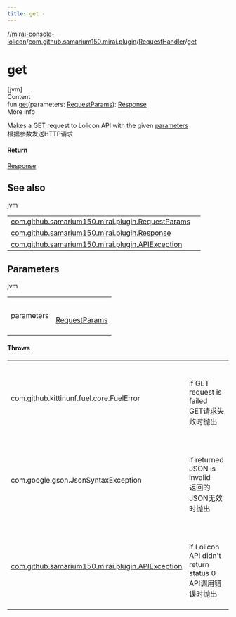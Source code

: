 ```yaml
---
title: get -
---
```

//[mirai-console-lolicon](../../../index.md)/[com.github.samarium150.mirai.plugin](../index.md)/[RequestHandler](index.md)/[get](get.md)



# get  
[jvm]  
Content  
fun [get](get.md)(parameters: [RequestParams](../-request-params/index.md)): [Response](../-response/index.md)  
More info  


Makes a GET request to Lolicon API with the given [parameters](get.md)<br> 根据参数发送HTTP请求



#### Return  


[Response](../-response/index.md)



## See also  
  
jvm  
  
| | |
|---|---|
| <a name="com.github.samarium150.mirai.plugin/RequestHandler/get/#com.github.samarium150.mirai.plugin.RequestParams/PointingToDeclaration/"></a>[com.github.samarium150.mirai.plugin.RequestParams](../-request-params/index.md)| <a name="com.github.samarium150.mirai.plugin/RequestHandler/get/#com.github.samarium150.mirai.plugin.RequestParams/PointingToDeclaration/"></a>|
| <a name="com.github.samarium150.mirai.plugin/RequestHandler/get/#com.github.samarium150.mirai.plugin.RequestParams/PointingToDeclaration/"></a>[com.github.samarium150.mirai.plugin.Response](../-response/index.md)| <a name="com.github.samarium150.mirai.plugin/RequestHandler/get/#com.github.samarium150.mirai.plugin.RequestParams/PointingToDeclaration/"></a>|
| <a name="com.github.samarium150.mirai.plugin/RequestHandler/get/#com.github.samarium150.mirai.plugin.RequestParams/PointingToDeclaration/"></a>[com.github.samarium150.mirai.plugin.APIException](../-a-p-i-exception/index.md)| <a name="com.github.samarium150.mirai.plugin/RequestHandler/get/#com.github.samarium150.mirai.plugin.RequestParams/PointingToDeclaration/"></a>|
  


## Parameters  
  
jvm  
  
| | |
|---|---|
| <a name="com.github.samarium150.mirai.plugin/RequestHandler/get/#com.github.samarium150.mirai.plugin.RequestParams/PointingToDeclaration/"></a>parameters| <a name="com.github.samarium150.mirai.plugin/RequestHandler/get/#com.github.samarium150.mirai.plugin.RequestParams/PointingToDeclaration/"></a><br><br>[RequestParams](../-request-params/index.md)<br><br>|
  


#### Throws  
  
| | |
|---|---|
| <a name="com.github.samarium150.mirai.plugin/RequestHandler/get/#com.github.samarium150.mirai.plugin.RequestParams/PointingToDeclaration/"></a>com.github.kittinunf.fuel.core.FuelError| <a name="com.github.samarium150.mirai.plugin/RequestHandler/get/#com.github.samarium150.mirai.plugin.RequestParams/PointingToDeclaration/"></a><br><br>if GET request is failed <br> GET请求失败时抛出<br><br>|
| <a name="com.github.samarium150.mirai.plugin/RequestHandler/get/#com.github.samarium150.mirai.plugin.RequestParams/PointingToDeclaration/"></a>com.google.gson.JsonSyntaxException| <a name="com.github.samarium150.mirai.plugin/RequestHandler/get/#com.github.samarium150.mirai.plugin.RequestParams/PointingToDeclaration/"></a><br><br>if returned JSON is invalid <br> 返回的JSON无效时抛出<br><br>|
| <a name="com.github.samarium150.mirai.plugin/RequestHandler/get/#com.github.samarium150.mirai.plugin.RequestParams/PointingToDeclaration/"></a>[com.github.samarium150.mirai.plugin.APIException](../-a-p-i-exception/index.md)| <a name="com.github.samarium150.mirai.plugin/RequestHandler/get/#com.github.samarium150.mirai.plugin.RequestParams/PointingToDeclaration/"></a><br><br>if Lolicon API didn't return status 0 <br> API调用错误时抛出<br><br>|
  



